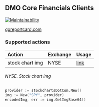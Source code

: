 ## DMO Core Financials Clients

[![Maintainability](https://api.codeclimate.com/v1/badges/5c9a9a905fae29c790b5/maintainability)](https://codeclimate.com/github/ipoval/dmocorefin/maintainability)

[goreportcard.com](https://goreportcard.com/report/github.com/ipoval/dmocorefin)

### Supported actions

Action | Exchange | Usage
:------|:------------|:-----------
stock chart img | NYSE | [link](https://github.com/ipoval/dmocorefin/tree/master#nyse-stock-chart-img)

###### NYSE. Stock chart img 
```go
provider := stockchartsDotCom.New()
img := New("SPY", provider)
encodedImg, err := img.GetImgBase64()
```
